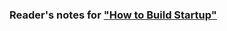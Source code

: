### Reader's notes for ["How to Build Startup"](https://www.udacity.com/course/viewer#!/c-ep245/l-48727672/m-48719313)
